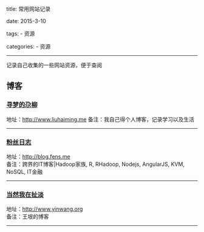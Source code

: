 title: 常用网站记录

date: 2015-3-10

tags:
    - 资源

categories:
    - 资源

---
记录自己收集的一些网站资源，便于查阅

## 博客


### [寻梦的尕柳](http://www.liuhaiming.me)  
地址：http://www.liuhaiming.me	
备注：我自己得个人博客，记录学习以及生活

---

### [粉丝日志](http://blog.fens.me)
地址：http://blog.fens.me	
备注：跨界的IT博客|Hadoop家族, R, RHadoop, Nodejs, AngularJS, KVM, NoSQL, IT金融

---

### [当然我在扯淡](http://www.yinwang.org)
地址：http://www.yinwang.org  
备注：王垠的博客				

---

<br>
